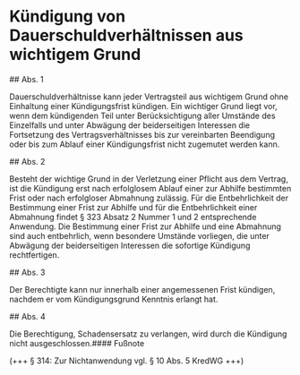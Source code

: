 # Kündigung von Dauerschuldverhältnissen aus wichtigem Grund



\#\# Abs. 1

 Dauerschuldverhältnisse kann jeder Vertragsteil aus wichtigem Grund ohne Einhaltung einer Kündigungsfrist kündigen. Ein wichtiger Grund liegt vor, wenn dem kündigenden Teil unter Berücksichtigung aller Umstände des Einzelfalls und unter Abwägung der beiderseitigen Interessen die Fortsetzung des Vertragsverhältnisses bis zur vereinbarten Beendigung oder bis zum Ablauf einer Kündigungsfrist nicht zugemutet werden kann.

\#\# Abs. 2

 Besteht der wichtige Grund in der Verletzung einer Pflicht aus dem Vertrag, ist die Kündigung erst nach erfolglosem Ablauf einer zur Abhilfe bestimmten Frist oder nach erfolgloser Abmahnung zulässig. Für die Entbehrlichkeit der Bestimmung einer Frist zur Abhilfe und für die Entbehrlichkeit einer Abmahnung findet § 323 Absatz 2 Nummer 1 und 2 entsprechende Anwendung. Die Bestimmung einer Frist zur Abhilfe und eine Abmahnung sind auch entbehrlich, wenn besondere Umstände vorliegen, die unter Abwägung der beiderseitigen Interessen die sofortige Kündigung rechtfertigen.

\#\# Abs. 3

 Der Berechtigte kann nur innerhalb einer angemessenen Frist kündigen, nachdem er vom Kündigungsgrund Kenntnis erlangt hat.

\#\# Abs. 4

 Die Berechtigung, Schadensersatz zu verlangen, wird durch die Kündigung nicht ausgeschlossen.#### Fußnote

(\+\+\+ § 314: Zur Nichtanwendung vgl. § 10 Abs. 5 KredWG \+\+\+) 

